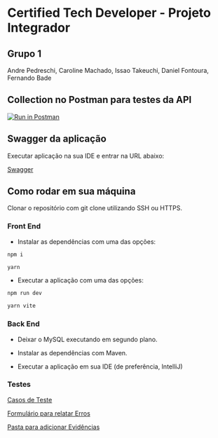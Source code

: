 # Certified Tech Developer - Projeto Integrador

## Grupo 1

Andre Pedreschi, Caroline Machado, Issao Takeuchi, Daniel Fontoura, Fernando Bade


## Collection no Postman para testes da API

[![Run in Postman](https://run.pstmn.io/button.svg)](https://app.getpostman.com/run-collection/18441866-8e94f1e1-c907-4c09-9082-23f8a5f32c2d?action=collection%2Ffork&collection-url=entityId%3D18441866-8e94f1e1-c907-4c09-9082-23f8a5f32c2d%26entityType%3Dcollection%26workspaceId%3D638ed82d-de35-41d7-baf8-f9c590749a21)

## Swagger da aplicação

Executar aplicação na sua IDE e entrar na URL abaixo:

[Swagger](http://localhost:8080/swagger-ui/index.html#/)

## Como rodar em sua máquina

Clonar o repositório com git clone utilizando SSH ou HTTPS.

### Front End

* Instalar as dependências com uma das opções:
```bash
npm i
```
```bash
yarn
```

* Executar a aplicação com uma das opções:
```bash
npm run dev
```
```bash
yarn vite
```

### Back End

* Deixar o MySQL executando em segundo plano.

* Instalar as dependências com Maven.

* Executar a aplicação em sua IDE (de preferência, IntelliJ)


### Testes

[Casos de Teste](https://docs.google.com/spreadsheets/d/1o5GTt-0AZ_h0EiyZiQvWlzjv-FV1ifQaIEeTxO_rmEY/edit?usp=sharing)

[Formulário para relatar Erros](https://forms.gle/2M3MyyQMdCZNrCYG8)

[Pasta para adicionar Evidências](https://drive.google.com/drive/folders/1yHWV3_4UKkQMf018Ro9jx2HyzXgRJ2lt?usp=sharing)





